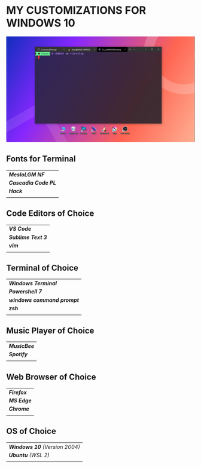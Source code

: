 # MY CUSTOMIZATIONS FOR WINDOWS 10

![Windows Terminal running Powershell](Images/windows_terminal.png)


## Fonts for Terminal
|                        |
| :--------------------- |
| ___MesloLGM NF___      |
| ___Cascadia Code PL___ |
| ___Hack___             |
|                        |

## Code Editors of Choice
|                      |
| :------------------- |
| ___VS Code___        |
| ___Sublime Text 3___ |
| ___vim___            |
|                      |

## Terminal of Choice
|                              |
| :--------------------------- |
| ___Windows Terminal___       |
| ___Powershell 7___           |
| ___windows command prompt___ |
| ___zsh___                    |
|                              |

## Music Player of Choice
|                |
| :------------- |
| ___MusicBee___ |
| ___Spotify___  |
|                |

## Web Browser of Choice
|               |
| :------------ |
| ___Firefox___ |
| ___MS Edge___ |
| ___Chrome___  |
|               |

## OS of Choice
|                                 |
| :------------------------------ |
| ___Windows 10__ (Version 2004)_ |
| ___Ubuntu__ (WSL 2)_            |
|                                 |



